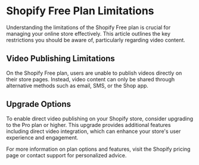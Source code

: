 # Shopify Free Plan Limitations

Understanding the limitations of the Shopify Free plan is crucial for managing your online store effectively. This article outlines the key restrictions you should be aware of, particularly regarding video content.

## Video Publishing Limitations
On the Shopify Free plan, users are unable to publish videos directly on their store pages. Instead, video content can only be shared through alternative methods such as email, SMS, or the Shop app.

## Upgrade Options
To enable direct video publishing on your Shopify store, consider upgrading to the Pro plan or higher. This upgrade provides additional features including direct video integration, which can enhance your store's user experience and engagement.

For more information on plan options and features, visit the Shopify pricing page or contact support for personalized advice.